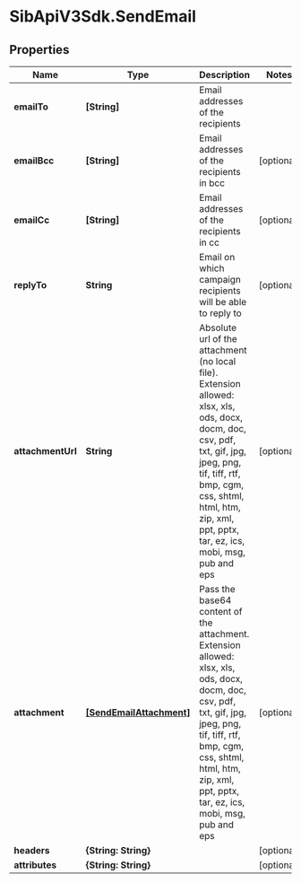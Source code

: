 # SibApiV3Sdk.SendEmail

## Properties
Name | Type | Description | Notes
------------ | ------------- | ------------- | -------------
**emailTo** | **[String]** | Email addresses of the recipients | 
**emailBcc** | **[String]** | Email addresses of the recipients in bcc | [optional] 
**emailCc** | **[String]** | Email addresses of the recipients in cc | [optional] 
**replyTo** | **String** | Email on which campaign recipients will be able to reply to | [optional] 
**attachmentUrl** | **String** | Absolute url of the attachment (no local file). Extension allowed: xlsx, xls, ods, docx, docm, doc, csv, pdf, txt, gif, jpg, jpeg, png, tif, tiff, rtf, bmp, cgm, css, shtml, html, htm, zip, xml, ppt, pptx, tar, ez, ics, mobi, msg, pub and eps | [optional] 
**attachment** | [**[SendEmailAttachment]**](SendEmailAttachment.md) | Pass the base64 content of the attachment. Extension allowed: xlsx, xls, ods, docx, docm, doc, csv, pdf, txt, gif, jpg, jpeg, png, tif, tiff, rtf, bmp, cgm, css, shtml, html, htm, zip, xml, ppt, pptx, tar, ez, ics, mobi, msg, pub and eps | [optional] 
**headers** | **{String: String}** |  | [optional] 
**attributes** | **{String: String}** |  | [optional] 


